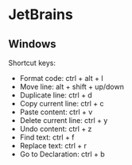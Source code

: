 # JetBrains

## Windows

Shortcut keys:

*   Format code: ctrl + alt + l
*   Move line: alt + shift + up/down
*   Duplicate line: ctrl + d
*   Copy current line: ctrl + c
*   Paste content: ctrl + v
*   Delete current line: ctrl + y
*   Undo content: ctrl + z
*   Find text: ctrl + f
*   Replace text: ctrl + r
*   Go to Declaration: ctrl + b
